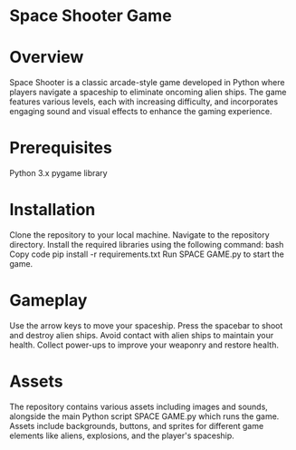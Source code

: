 # Space Shooter Game
# Overview
Space Shooter is a classic arcade-style game developed in Python where players navigate a spaceship to eliminate oncoming alien ships. The game features various levels, each with increasing difficulty, and incorporates engaging sound and visual effects to enhance the gaming experience.

# Prerequisites
Python 3.x
pygame library

# Installation
Clone the repository to your local machine.
Navigate to the repository directory.
Install the required libraries using the following command:
bash
Copy code
pip install -r requirements.txt
Run SPACE GAME.py to start the game.

# Gameplay
Use the arrow keys to move your spaceship.
Press the spacebar to shoot and destroy alien ships.
Avoid contact with alien ships to maintain your health.
Collect power-ups to improve your weaponry and restore health.

# Assets
The repository contains various assets including images and sounds, alongside the main Python script SPACE GAME.py which runs the game. Assets include backgrounds, buttons, and sprites for different game elements like aliens, explosions, and the player's spaceship.
